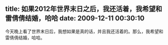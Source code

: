 title: 如果2012年世界末日之后，我还活着，我希望和雷倩倩结婚，哈哈
date: 2009-12-11 00:30:10
---

<p>
	今天晚上看了世界末日后，我想如果是真的话，并且我还活着的。那么，我希望和雷倩倩结婚，哈哈。</p>
